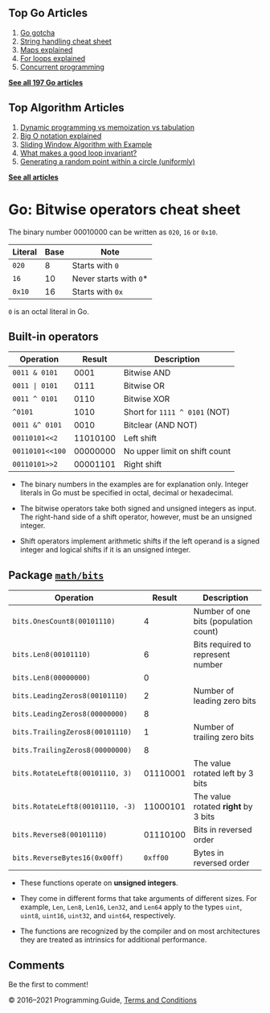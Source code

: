 <span class="underline"></span>

<span class="underline"></span>

Top Go Articles
---------------

1.  [Go gotcha](go-gotcha.html)
2.  [String handling cheat sheet](string-functions-reference-cheat-sheet.html)
3.  [Maps explained](maps-explained.html)
4.  [For loops explained](for-loop.html)
5.  [Concurrent programming](go-concurrency-tutorial.html)

[**See all 197 Go articles**](index.html)

<span class="underline"></span>

Top Algorithm Articles
----------------------

1.  [Dynamic programming vs memoization vs tabulation](../dynamic-programming-vs-memoization-vs-tabulation.html)
2.  [Big O notation explained](../big-o-notation-explained.html)
3.  [Sliding Window Algorithm with Example](../sliding-window-example.html)
4.  [What makes a good loop invariant?](../what-makes-a-good-loop-invariant.html)
5.  [Generating a random point within a circle (uniformly)](../random-point-within-circle.html)

[**See all articles**](../index.html)

Go: Bitwise operators cheat sheet
=================================

The binary number 00010000 can be written as `020`, `16` or `0x10`.

<table><thead><tr class="header"><th>Literal</th><th>Base</th><th>Note</th></tr></thead><tbody><tr class="odd"><td><code>020</code></td><td>8</td><td>Starts with <code>0</code></td></tr><tr class="even"><td><code>16</code></td><td>10</td><td>Never starts with <code>0</code>*</td></tr><tr class="odd"><td><code>0x10</code></td><td>16</td><td>Starts with <code>0x</code></td></tr></tbody></table>

`0` is an octal literal in Go.

Built-in operators
------------------

<table><thead><tr class="header"><th>Operation</th><th>Result</th><th>Description</th></tr></thead><tbody><tr class="odd"><td><code>0011 &amp; 0101</code></td><td>0001</td><td>Bitwise AND</td></tr><tr class="even"><td><code>0011 | 0101</code></td><td>0111</td><td>Bitwise OR</td></tr><tr class="odd"><td><code>0011 ^ 0101</code></td><td>0110</td><td>Bitwise XOR</td></tr><tr class="even"><td><code>^0101</code></td><td>1010</td><td>Short for <code>1111 ^ 0101</code> (NOT)</td></tr><tr class="odd"><td><code>0011 &amp;^ 0101</code></td><td>0010</td><td>Bitclear (AND NOT)</td></tr><tr class="even"><td><code>00110101&lt;&lt;2</code></td><td>11010100</td><td>Left shift</td></tr><tr class="odd"><td><code>00110101&lt;&lt;100</code></td><td>00000000</td><td>No upper limit on shift count</td></tr><tr class="even"><td><code>00110101&gt;&gt;2</code></td><td>00001101</td><td>Right shift</td></tr></tbody></table>

-   The binary numbers in the examples are for explanation only. Integer literals in Go must be specified in octal, decimal or hexadecimal.

-   The bitwise operators take both signed and unsigned integers as input. The right-hand side of a shift operator, however, must be an unsigned integer.

-   Shift operators implement arithmetic shifts if the left operand is a signed integer and logical shifts if it is an unsigned integer.

Package [`math/bits`](https://golang.org/pkg/math/bits/)
--------------------------------------------------------

<table><thead><tr class="header"><th>Operation</th><th>Result</th><th>Description</th></tr></thead><tbody><tr class="odd"><td><code>bits.OnesCount8(00101110)</code></td><td>4</td><td>Number of one bits (population count)</td></tr><tr class="even"><td><code>bits.Len8(00101110)</code></td><td>6</td><td>Bits required to represent number</td></tr><tr class="odd"><td><code>bits.Len8(00000000)</code></td><td>0</td><td></td></tr><tr class="even"><td><code>bits.LeadingZeros8(00101110)</code></td><td>2</td><td>Number of leading zero bits</td></tr><tr class="odd"><td><code>bits.LeadingZeros8(00000000)</code></td><td>8</td><td></td></tr><tr class="even"><td><code>bits.TrailingZeros8(00101110)</code></td><td>1</td><td>Number of trailing zero bits</td></tr><tr class="odd"><td><code>bits.TrailingZeros8(00000000)</code></td><td>8</td><td></td></tr><tr class="even"><td><code>bits.RotateLeft8(00101110, 3)</code></td><td>01110001</td><td>The value rotated left by 3 bits</td></tr><tr class="odd"><td><code>bits.RotateLeft8(00101110, -3)</code></td><td>11000101</td><td>The value rotated <strong>right</strong> by 3 bits</td></tr><tr class="even"><td><code>bits.Reverse8(00101110)</code></td><td>01110100</td><td>Bits in reversed order</td></tr><tr class="odd"><td><code>bits.ReverseBytes16(0x00ff)</code></td><td><code>0xff00</code></td><td>Bytes in reversed order</td></tr></tbody></table>

-   These functions operate on **unsigned integers**.

-   They come in different forms that take arguments of different sizes. For example, `Len`, `Len8`, `Len16`, `Len32`, and `Len64` apply to the types `uint`, `uint8`, `uint16`, `uint32`, and `uint64`, respectively.

-   The functions are recognized by the compiler and on most architectures they are treated as intrinsics for additional performance.

Comments
--------

Be the first to comment!

© 2016–2021 Programming.Guide, [Terms and Conditions](../terms-and-conditions.html)

